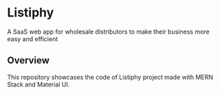 # Listiphy
A SaaS web app for wholesale distributors to make their business more easy and efficient

## Overview

This repository showcases the code of Listiphy project made with MERN Stack and Material UI.
